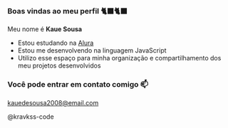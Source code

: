 ### Boas vindas ao meu perfil 🐈‍⬛🐈‍⬛
Meu nome é **Kaue Sousa**

- Estou estudando na [Alura](https://www.alura.com.br/)
- Estou me desenvolvendo na linguagem JavaScript
- Utilizo esse espaço para minha organização e compartilhamento dos meu projetos desenvolvidos

### Você pode entrar em contato comigo 📫
kauedesousa2008@email.com

@kravkss-code

